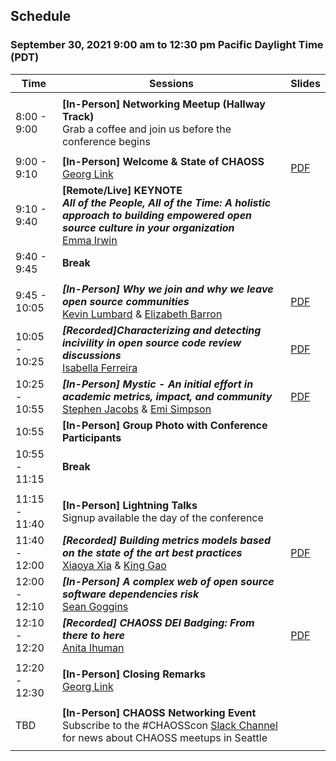 ## Schedule
### September 30, 2021 9:00 am to 12:30 pm Pacific Daylight Time (PDT)

|Time|Sessions|Slides|
|---|---|---|
| | | |
| 8:00 - 9:00|**[In-Person] Networking Meetup (Hallway Track)**<br>Grab a coffee and join us before the conference begins| |
| | | |
| 9:00 - 9:10|**[In-Person] Welcome & State of CHAOSS**<br>[Georg Link](#user-content-georg-link)| [PDF](https://github.com/chaoss/website/blob/master/CHAOSScon/2021NA/slides/GeorgLink_State-of-CHAOSS.pdf)|
| 9:10 - 9:40|**[Remote/Live] KEYNOTE<br>_All of the People, All of the Time: A holistic approach to building empowered open source culture in your organization_**<br>[Emma Irwin](#user-content-emma-irwin)| |
| 9:40 - 9:45|**Break**| |
| | | |
| 9:45 - 10:05|_**[In-Person] Why we join and why we leave open source communities**_<br>[Kevin Lumbard](#user-content-kevin-lumbard) & [Elizabeth Barron](#user-content-elizabeth-barron)|[PDF](https://github.com/chaoss/website/blob/master/CHAOSScon/2021NA/slides/Lumbard_Why-Join-leave-OSC.pdf)|
|10:05 - 10:25|_**[Recorded]Characterizing and detecting incivility in open source code review discussions**_<br>[Isabella Ferreira](#user-content-isabella-ferreira)|[PDF](https://github.com/chaoss/website/blob/master/CHAOSScon/2021NA/slides/IsabellaFerreira_Incivility.pdf)|
|10:25 - 10:55|_**[In-Person] Mystic - An initial effort in academic metrics, impact, and community**_<br>[Stephen Jacobs](#user-content-stephen-jacobs) & [Emi Simpson](#user-content-emi-simpson)|[PDF](https://github.com/chaoss/website/blob/master/CHAOSScon/2021NA/slides/Emi_Mystic-Talk.pdf)|
|10:55|**[In-Person] Group Photo with Conference Participants**| |
|10:55 - 11:15|**Break**| |
| | | |
|11:15 - 11:40|**[In-Person] Lightning Talks**<br>Signup available the day of the conference| |
|11:40 - 12:00|_**[Recorded] Building metrics models based on the state of the art best practices**_<br>[Xiaoya Xia](#user-content-xiaoya-xia) & [King Gao](#user-content-king-gao)|[PDF](https://github.com/chaoss/website/blob/master/CHAOSScon/2021NA/slides/Xiaoya_King_building-metrics.pdf)|
|12:00 - 12:10|_**[In-Person] A complex web of open source software dependencies risk**_<br>[Sean Goggins](#user-content-sean-goggins)| |
|12:10 - 12:20|_**[Recorded] CHAOSS DEI Badging: From there to here**_<br>[Anita Ihuman](#user-content-anita-ihuman)|[PDF](https://github.com/chaoss/website/blob/master/CHAOSScon/2021NA/slides/AnitaIhuman_%20DEI-Badging.pdf)|
| | | |
|12:20 - 12:30|**[In-Person] Closing Remarks**<br>[Georg Link](#user-content-georg-link)| |
| | | |
|TBD|**[In-Person] CHAOSS Networking Event**<br>Subscribe to the #CHAOSScon [Slack Channel](https://join.slack.com/t/chaoss-workspace/shared_invite/zt-r65szij9-QajX59hkZUct82b0uACA6g) for news about CHAOSS meetups in Seattle| |
| | | |
